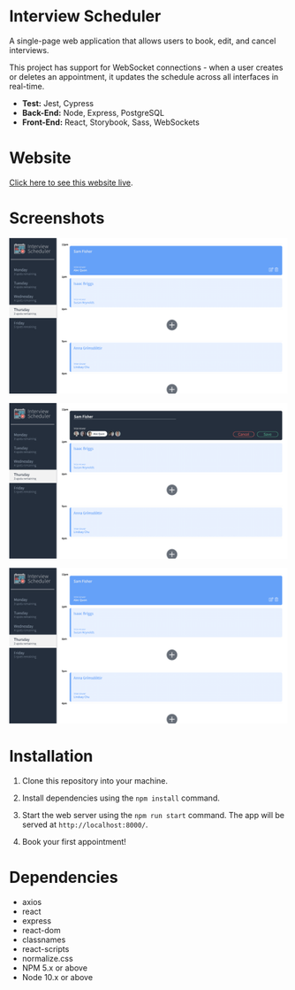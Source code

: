 # Interview Scheduler

A single-page web application that allows users to book, edit, and cancel interviews.

This project has support for WebSocket connections - when a user creates or deletes an appointment, it updates the schedule across all interfaces in real-time.

- **Test:** Jest, Cypress
- **Back-End:** Node, Express, PostgreSQL
- **Front-End:** React, Storybook, Sass, WebSockets

# Website

[Click here to see this website live](https://suspicious-snyder-27f3ef.netlify.app/).

# Screenshots

!["Screenshot of appointment form](https://github.com/endonoh0/scheduler/blob/master/docs/appointment-edit-or-delete.png?raw=true)

!["Screenshot of booking an appointment](https://github.com/endonoh0/scheduler/blob/master/docs/appointment-book.png?raw=true)

!["Screenshot of options for editing or deleting an appointment](https://github.com/endonoh0/scheduler/blob/master/docs/appointment-edit-or-delete.png?raw=true)

# Installation

1. Clone this repository into your machine.

2. Install dependencies using the `npm install` command.

3. Start the web server using the `npm run start` command. The app will be served at `http://localhost:8000/`.

4. Book your first appointment!

# Dependencies

- axios
- react
- express
- react-dom
- classnames
- react-scripts
- normalize.css
- NPM 5.x or above
- Node 10.x or above
